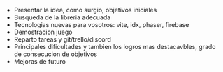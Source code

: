 - Presentar la idea, como surgio, objetivos iniciales
- Busqueda de la libreria adecuada
- Tecnologias nuevas para vosotros: vite, idx, phaser, firebase
- Demostracion juego
- Reparto tareas  y git/trello/discord
- Principales dificultades y tambien los logros mas destacavbles, grado de consecucion de objetivos
- Mejoras de futuro
